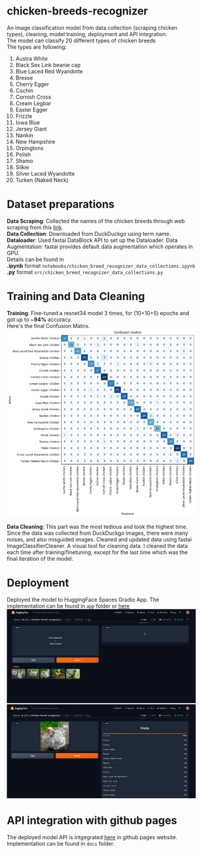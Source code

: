 # chicken-breeds-recognizer
An image classification model from data collection (scraping chicken types), cleaning, model training, deployment and API integration. <br/>
The model can classify 20 different types of chicken breeds <br/>
The types are following: <br/>
1. Austra White
2. Black Sex Link beanie cap
3. Blue Laced Red Wyandotte
4. Bresse
5. Cherry Egger
6. Cochin
7. Cornish Cross
8. Cream Legbar
9. Easter Egger
10. Frizzle
11. Iowa Blue
12. Jersey Giant
13. Nankin
14. New Hampshire
15. Orpingtons
16. Polish
17. Shamo
18. Silkie
19. Silver Laced Wyandotte
20. Turken (Naked Neck)

# Dataset preparations
**Data Scraping**: Collected the names of the chicken breeds through web scraping from this [link](https://www.chickensandmore.com/chicken-breeds).<br/>
**Data Collection**: Downloaded from DuckDuckgo using term name.
**Dataloader**: Used fastai DataBlock API to set up the Dataloader.
Data Augmentation: fastai provides default data augmentation which operates in GPU. <br/>
Details can be found in <br/>
 **.ipynb** format `notebooks/chicken_breed_recognizer_data_collections.ipynb` <br/>
**.py** format `src/chicken_breed_recognizer_data_collections.py` <br/>

# Training and Data Cleaning
**Training**: Fine-tuned a resnet34 model 3 times, for (10+10+5) epochs and got up to ~**94%** accuracy. <br/>
Here's the final Confusion Matrix.
<img src="confusion_matrix.png" width="800" height="500">

**Data Cleaning**: This part was the most tedious and took the highest time. Since the data was collected from DuckDuckgo images, there were many noises, and also misguided images. Cleaned and updated data using fastai ImageClassifierCleaner. A visual tool for cleaning data. I cleaned the data each time after training/finetuning, except for the last time which was the final iteration of the model. <br/>

# Deployment
Deployed the model to HuggingFace Spaces Gradio App. The implementation can be found in `app` folder or [here](https://huggingface.co/spaces/g0blas/chicken-breed-recognizer)<br/>
<img src="app/gradio_00.png" width="700" height="250"><br/>
<img src="app/gradio_01.png" width="700" height="250">

# API integration with github pages
The deployed model API is intgegrated [here]() in github pages website. Implementation can be found in `docs` folder.